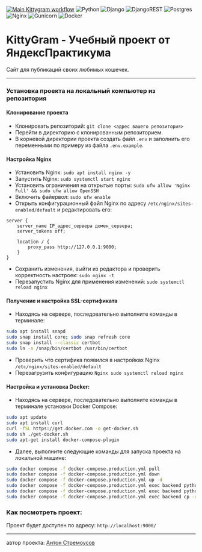 [![Main Kittygram workflow](https://github.com/stremousoff/kittygram_final/actions/workflows/main.yml/badge.svg)](https://github.com/stremousoff/kittygram_final/actions/workflows/main.yml)
	![Python](https://img.shields.io/badge/python-3670A0?style=for-the-badge&logo=python&logoColor=ffdd54) ![Django](https://img.shields.io/badge/django-%23092E20.svg?style=for-the-badge&logo=django&logoColor=white) ![DjangoREST](https://img.shields.io/badge/DJANGO-REST-ff1709?style=for-the-badge&logo=django&logoColor=white&color=ff1709&labelColor=gray) ![Postgres](https://img.shields.io/badge/postgres-%23316192.svg?style=for-the-badge&logo=postgresql&logoColor=white) ![Nginx](https://img.shields.io/badge/nginx-%23009639.svg?style=for-the-badge&logo=nginx&logoColor=white) 	![Gunicorn](https://img.shields.io/badge/gunicorn-%298729.svg?style=for-the-badge&logo=gunicorn&logoColor=white) ![Docker](https://img.shields.io/badge/docker-%230db7ed.svg?style=for-the-badge&logo=docker&logoColor=white)
# KittyGram - Учебный проект от ЯндексПрактикума
Сайт для публикаций своих любимых кошечек.

---
### Установка проекта на локальный компьютер из репозитория

#### Клонирование проекта
- Клонировать репозиторий: `git clone <адрес вашего репозитория>`
- Перейти в директорию с клонированным репозиторием.
- В корневой директории проекта создать файл `.env` и заполнить его переменными по примеру из файла `.env.example`.

#### Настройка Nginx
- Установить Nginx: `sudo apt install nginx -y`
- Запустить Nginx: `sudo systemctl start nginx`
- Установить ограничения на открытые порты: `sudo ufw allow 'Nginx Full' && sudo ufw allow OpenSSH`
- Включить файервол: `sudo ufw enable`
- Открыть конфигурационный файл Nginx по адресу `/etc/nginx/sites-enabled/default` и редактировать его:
```nginx
server {
    server_name IP_адрес_сервера домен_сервера;
    server_tokens off;
    
    location / {
        proxy_pass http://127.0.0.1:9000;
    }
}
```
- Сохранить изменения, выйти из редактора и проверить корректность настроек: `sudo nginx -t`
- Перезапустить Nginx для применения изменений: `sudo systemctl reload nginx`

#### Получение и настройка SSL-сертификата
- Находясь на сервере, последовательно выполните команды в терминале: 
```bash
sudo apt install snapd 
sudo snap install core; sudo snap refresh core
sudo snap install --classic certbot
sudo ln -s /snap/bin/certbot /usr/bin/certbot
```
- Проверить что сертифика появился в настройках Nginx `/etc/nginx/sites-enabled/default`
- Перезагрузить конфигурацию `Nginx sudo systemctl reload nginx`

#### Настройка и установка Docker:
- Находясь на сервере, последовательно выполните команды в терминале установки Docker Compose:
```bash
sudo apt update
sudo apt install curl
curl -fSL https://get.docker.com -o get-docker.sh
sudo sh ./get-docker.sh
sudo apt-get install docker-compose-plugin
```
- Далее, выполните следующие команды для запуска проекта на локальной машине:
```bash
sudo docker compose -f docker-compose.production.yml pull
sudo docker compose -f docker-compose.production.yml down
sudo docker compose -f docker-compose.production.yml up -d
sudo docker compose -f docker-compose.production.yml exec backend python manage.py migrate
sudo docker compose -f docker-compose.production.yml exec backend python manage.py collectstatic
sudo docker compose -f docker-compose.production.yml exec backend cp -r /app/collect_static/. /static_backend/static/
```
### Как посмотреть проект:
Проект будет доступен по адресу: `http://localhost:9000/`

---
автор проекта: [Антон Стремоусов](https://github.com/stremousoff)

